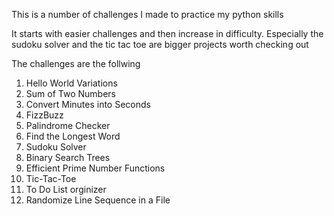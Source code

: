 This is a number of challenges I made to practice my python skills

It starts with easier challenges and then increase in difficulty. Especially the sudoku solver and the tic tac toe are bigger projects worth checking out

The challenges are the follwing
1. Hello World Variations
2. Sum of Two Numbers
3. Convert Minutes into Seconds
4. FizzBuzz
5. Palindrome Checker
6. Find the Longest Word
7. Sudoku Solver
8. Binary Search Trees
9. Efficient Prime Number Functions
10. Tic-Tac-Toe
11. To Do List orginizer
12. Randomize Line Sequence in a File
